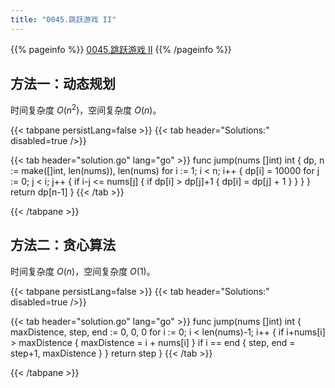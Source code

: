 ```yaml
---
title: "0045.跳跃游戏 II"
---
```


{{% pageinfo %}}
[0045.跳跃游戏 II](https://leetcode.cn/problems/jump-game-ii/)
{{% /pageinfo %}}

## 方法一：动态规划

时间复杂度 $O(n^2)$，空间复杂度 $O(n)$。

{{< tabpane persistLang=false >}}
{{< tab header="Solutions:" disabled=true />}}

{{< tab header="solution.go" lang="go" >}}
func jump(nums []int) int {
	dp, n := make([]int, len(nums)), len(nums)
	for i := 1; i < n; i++ {
		dp[i] = 10000
		for j := 0; j < i; j++ {
			if i-j <= nums[j] {
				if dp[i] > dp[j]+1 {
					dp[i] = dp[j] + 1
				}
			}
		}
	}
	return dp[n-1]
}
{{< /tab >}}

{{< /tabpane >}}

## 方法二：贪心算法

时间复杂度 $O(n)$，空间复杂度 $O(1)$。

{{< tabpane persistLang=false >}}
{{< tab header="Solutions:" disabled=true />}}

{{< tab header="solution.go" lang="go" >}}
func jump(nums []int) int {
	maxDistence, step, end := 0, 0, 0
	for i := 0; i < len(nums)-1; i++ {
		if i+nums[i] > maxDistence {
			maxDistence = i + nums[i]
		}
		if i == end {
			step, end = step+1, maxDistence
		}
	}
	return step
}
{{< /tab >}}

{{< /tabpane >}}